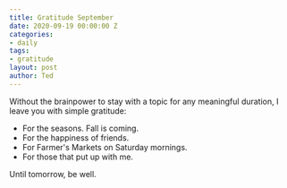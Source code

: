```yaml
---
title: Gratitude September
date: 2020-09-19 00:00:00 Z
categories:
- daily
tags:
- gratitude
layout: post
author: Ted
---
```


Without the brainpower to stay with a topic for any meaningful duration, I leave you with simple gratitude:

- For the seasons. Fall is coming.
- For the happiness of friends.
- For Farmer's Markets on Saturday mornings.
- For those that put up with me.

Until tomorrow, be well.  
